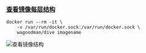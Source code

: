 ### [查看镜像每层结构](https://github.com/wagoodman/dive)

```text
docker run --rm -it \
    -v /var/run/docker.sock:/var/run/docker.sock \
    wagoodman/dive imagename
```
![查看镜像结构](http://img.hdphp.cc/06eb62c4bf5ef8922bc71ca448cf6486.png)

